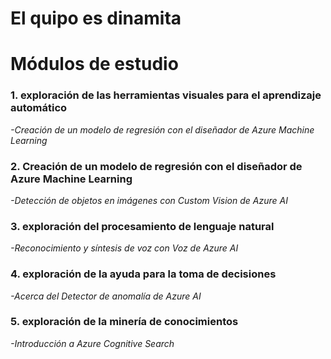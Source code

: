# El quipo es dinamita 
# Módulos de estudio
### 1. exploración de las herramientas visuales para el aprendizaje automático
   *-Creación de un modelo de regresión con el diseñador de Azure Machine Learning*
### 2. Creación de un modelo de regresión con el diseñador de Azure Machine Learning
   *-Detección de objetos en imágenes con Custom Vision de Azure AI*
### 3. exploración del procesamiento de lenguaje natural
   *-Reconocimiento y síntesis de voz con Voz de Azure AI*
### 4. exploración de la ayuda para la toma de decisiones
   *-Acerca del Detector de anomalía de Azure AI*
### 5. exploración de la minería de conocimientos
   *-Introducción a Azure Cognitive Search*
